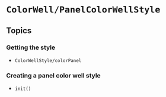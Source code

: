# ``ColorWell/PanelColorWellStyle``

## Topics

### Getting the style

- ``ColorWellStyle/colorPanel``

### Creating a panel color well style

- ``init()``

